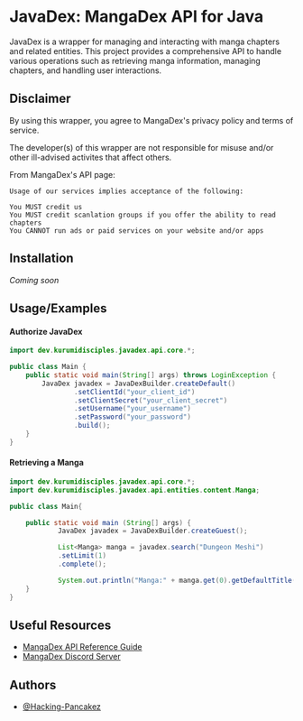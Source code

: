 
# JavaDex: MangaDex API for Java

JavaDex is a wrapper for managing and interacting with manga chapters and related entities. This project provides a comprehensive API to handle various operations such as retrieving manga information, managing chapters, and handling user interactions.


## Disclaimer
By using this wrapper, you agree to MangaDex's privacy policy and terms of service.

The developer(s) of this wrapper are not responsible for misuse and/or other ill-advised activites that affect others.

From MangaDex's API page:
 ```
Usage of our services implies acceptance of the following:

You MUST credit us
You MUST credit scanlation groups if you offer the ability to read chapters
You CANNOT run ads or paid services on your website and/or apps 
```
## Installation

_Coming soon_
    
## Usage/Examples

#### Authorize JavaDex
```java
import dev.kurumidisciples.javadex.api.core.*;

public class Main {
    public static void main(String[] args) throws LoginException {
        JavaDex javadex = JavaDexBuilder.createDefault()
                .setClientId("your_client_id")
                .setClientSecret("your_client_secret")
                .setUsername("your_username")
                .setPassword("your_password")
                .build();
    }
}


```
#### Retrieving a Manga
```java
import dev.kurumidisciples.javadex.api.core.*;
import dev.kurumidisciples.javadex.api.entities.content.Manga;

public class Main{

    public static void main (String[] args) {
            JavaDex javadex = JavaDexBuilder.createGuest();

            List<Manga> manga = javadex.search("Dungeon Meshi")
            .setLimit(1)
            .complete();

            System.out.println("Manga:" + manga.get(0).getDefaultTitle());
    }
} 
```


## Useful Resources
 - [MangaDex API Reference Guide](https://api.mangadex.org/docs/swagger.html)
 - [MangaDex Discord Server](https://discord.gg/mangadex)

## Authors

- [@Hacking-Pancakez](https://github.com/Hacking-Pancakez)

